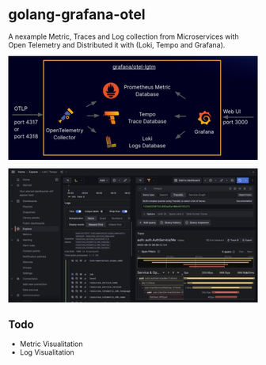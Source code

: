 # golang-grafana-otel

A nexample Metric, Traces and Log collection from Microservices with Open Telemetry and Distributed it with (Loki, Tempo and Grafana).

![Components included in the Docker image: OpenTelemetry collector, Prometheus, Tempo, Loki, Grafana](img/overview.png)


![Tracing Visualization](img/traces-visualitation.png)

## Todo

- Metric Visualitation
- Log Visualitation